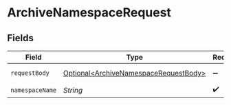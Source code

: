 # ArchiveNamespaceRequest


## Fields

| Field                                                                                            | Type                                                                                             | Required                                                                                         | Description                                                                                      |
| ------------------------------------------------------------------------------------------------ | ------------------------------------------------------------------------------------------------ | ------------------------------------------------------------------------------------------------ | ------------------------------------------------------------------------------------------------ |
| `requestBody`                                                                                    | [Optional\<ArchiveNamespaceRequestBody>](../../models/operations/ArchiveNamespaceRequestBody.md) | :heavy_minus_sign:                                                                               | Archived status                                                                                  |
| `namespaceName`                                                                                  | *String*                                                                                         | :heavy_check_mark:                                                                               | N/A                                                                                              |